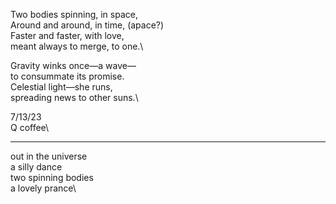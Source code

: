 Two bodies spinning, in space,\
Around and around, in time, (apace?)\
Faster and faster, with love,\
meant always to merge, to one.\

Gravity winks once—a wave—\
to consummate its promise.\
Celestial light—she runs,\
spreading news to other suns.\


7/13/23\
Q coffee\

-----
out in the universe\
a silly dance\
two spinning bodies\
a lovely prance\